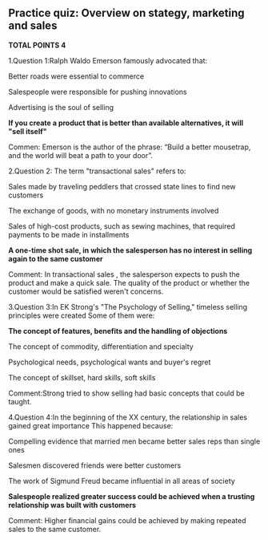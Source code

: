## Practice quiz: Overview on stategy, marketing and sales

**TOTAL POINTS 4**

1.Question 1:Ralph Waldo Emerson famously advocated that:



Better roads were essential to commerce



Salespeople were responsible for pushing innovations



Advertising is the soul of selling



**If you create a product that is better than available alternatives, it will "sell itself"**

Commen: Emerson is the author of the phrase: “Build a better mousetrap, and the world will beat a path to your door”.

2.Question 2: The term "transactional sales" refers to:



Sales made by traveling peddlers that crossed state lines to find new customers



The exchange of goods, with no monetary instruments involved



Sales of high-cost products, such as sewing machines, that required payments to be made in installments



**A one-time shot sale, in which the salesperson has no interest in selling again to the same customer**

Comment: In transactional sales , the salesperson expects to push the product and make a quick sale. The quality of the product or whether the customer would be satisfied weren't concerns.

3.Question 3:In EK Strong's "The Psychology of Selling," timeless selling principles were created Some of them were:



**The concept of features, benefits and the handling of objections**



The concept of commodity, differentiation and specialty



Psychological needs, psychological wants and buyer's regret



The concept of skillset, hard skills, soft skills

Comment:Strong tried to show selling had basic concepts that could be taught.

4.Question 4:In the beginning of the XX century, the relationship in sales gained great importance This happened because:



Compelling evidence that married men became better sales reps than single ones



Salesmen discovered friends were better customers



The work of Sigmund Freud became influential in all areas of society



**Salespeople realized greater success could be achieved when a trusting relationship was built with customers**

Comment: Higher financial gains could be achieved by making repeated sales to the same customer.